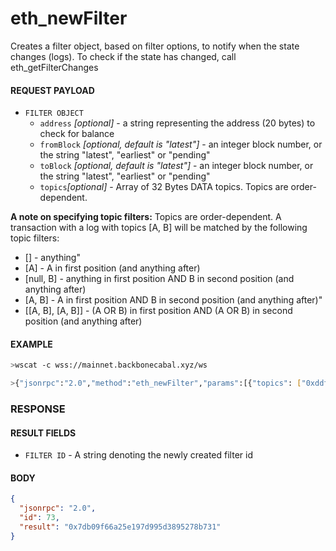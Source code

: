 # eth_newFilter

Creates a filter object, based on filter options, to notify when the state changes (logs). To check if the state has
changed, call eth_getFilterChanges

#### REQUEST PAYLOAD

- `FILTER OBJECT`
  - `address` _[optional]_ - a string representing the address (20 bytes) to check for balance
  - `fromBlock` _[optional, default is "latest"]_ - an integer block number, or the string "latest", "earliest" or
    "pending"
  - `toBlock` _[optional, default is "latest"]_ - an integer block number, or the string "latest", "earliest" or
    "pending"
  - `topics`_[optional]_ - Array of 32 Bytes DATA topics. Topics are order-dependent.

**A note on specifying topic filters:** Topics are order-dependent. A transaction with a log with topics [A, B] will be
matched by the following topic filters:

- [] - anything"
- [A] - A in first position (and anything after)
- [null, B] - anything in first position AND B in second position (and anything after)
- [A, B] - A in first position AND B in second position (and anything after)"
- \[[A, B], [A, B]] - (A OR B) in first position AND (A OR B) in second position (and anything after)

#### EXAMPLE

```bash
>wscat -c wss://mainnet.backbonecabal.xyz/ws

>{"jsonrpc":"2.0","method":"eth_newFilter","params":[{"topics": ["0xddf252ad1be2c89b69c2b068fc378daa952ba7f163c4a11628f55a4df523b3ef"]}],"id":73}
```

### RESPONSE

#### RESULT FIELDS

- `FILTER ID` - A string denoting the newly created filter id

#### BODY

```json
{
  "jsonrpc": "2.0",
  "id": 73,
  "result": "0x7db09f66a25e197d995d3895278b731"
}
```
